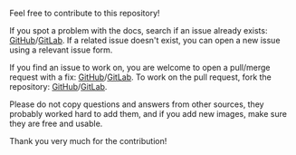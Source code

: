Feel free to contribute to this repository!

If you spot a problem with the docs, search if an issue already exists: [GitHub](https://github.com/FJrodafo/free-port/issues)/[GitLab](https://gitlab.com/FJrodafo/free-port/-/issues). If a related issue doesn't exist, you can open a new issue using a relevant issue form.

If you find an issue to work on, you are welcome to open a pull/merge request with a fix: [GitHub](https://github.com/FJrodafo/free-port/pulls)/[GitLab](https://gitlab.com/FJrodafo/free-port/-/merge_requests). To work on the pull request, fork the repository: [GitHub](https://github.com/FJrodafo/free-port/forks)/[GitLab](https://gitlab.com/FJrodafo/free-port/-/forks).

Please do not copy questions and answers from other sources, they probably worked hard to add them, and if you add new images, make sure they are free and usable.

Thank you very much for the contribution!